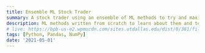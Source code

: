 ```yaml
---
title: Ensemble ML Stock Trader
summary: A stock trader using an ensemble of ML methods to try and maximize profit on historical stock.
description: ML methods written from scratch to learn about them and test their efficacy on maximizing profit.
# live: https://bpb-us-e2.wpmucdn.com/sites.utdallas.edu/dist/0/381/files/2021/12/Proj-984-UT-Dallas.pdf
tags: [Python, Pandas, NumPy]
date: '2021-05-01'
---
```

